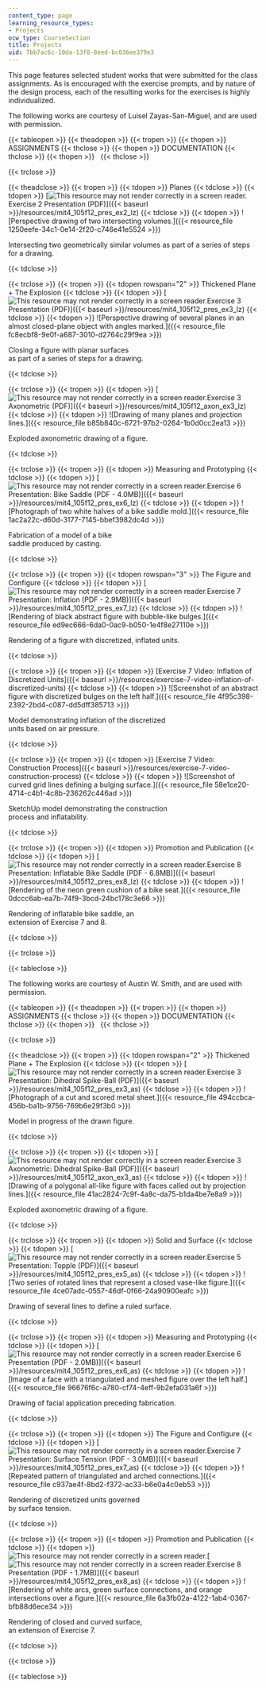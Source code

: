 ```yaml
---
content_type: page
learning_resource_types:
- Projects
ocw_type: CourseSection
title: Projects
uid: 7bb7ac6c-10da-13f0-8eed-bc036ee379e3
---
```


This page features selected student works that were submitted for the class assignments. As is encouraged with the exercise prompts, and by nature of the design process, each of the resulting works for the exercises is highly individualized.

The following works are courtesy of Luisel Zayas-San-Miguel, and are used with permission.

{{< tableopen >}}
   {{< theadopen >}}
{{< tropen >}}
{{< thopen >}}
ASSIGNMENTS
{{< thclose >}}
{{< thopen >}}
DOCUMENTATION
{{< thclose >}}
{{< thopen >}}
 
{{< thclose >}}

{{< trclose >}}

{{< theadclose >}}
{{< tropen >}}
{{< tdopen >}}
Planes
{{< tdclose >}}
{{< tdopen >}}
[![This resource may not render correctly in a screen reader.](/images/inacessible.gif)Exercise 2 Presentation (PDF)]({{< baseurl >}}/resources/mit4_105f12_pres_ex2_lz)
{{< tdclose >}}
{{< tdopen >}}
![Perspective drawing of two intersecting volumes.]({{< resource_file 1250eefe-34c1-0e14-2f20-c746e41e5524 >}})

Intersecting two geometrically similar volumes as part of a series of steps for a drawing.


{{< tdclose >}}

{{< trclose >}}
{{< tropen >}}
{{< tdopen rowspan="2" >}}
Thickened Plane + The Explosion
{{< tdclose >}}
{{< tdopen >}}
[![This resource may not render correctly in a screen reader.](/images/inacessible.gif)Exercise 3 Presentation (PDF)]({{< baseurl >}}/resources/mit4_105f12_pres_ex3_lz)
{{< tdclose >}}
{{< tdopen >}}
![Perspective drawing of several planes in an almost closed-plane object with angles marked.]({{< resource_file fc8ecbf8-9e0f-a687-3010-d2764c29f9ea >}})

Closing a figure with planar surfaces  
as part of a series of steps for a drawing.


{{< tdclose >}}

{{< trclose >}}
{{< tropen >}}
{{< tdopen >}}
[![This resource may not render correctly in a screen reader.](/images/inacessible.gif)Exercise 3 Axonometric (PDF)]({{< baseurl >}}/resources/mit4_105f12_axon_ex3_lz)
{{< tdclose >}}
{{< tdopen >}}
![Drawing of many planes and projection lines.]({{< resource_file b85b840c-6721-97b2-0264-1b0d0cc2ea13 >}})

Exploded axonometric drawing of a figure.


{{< tdclose >}}

{{< trclose >}}
{{< tropen >}}
{{< tdopen >}}
Measuring and Prototyping
{{< tdclose >}}
{{< tdopen >}}
[![This resource may not render correctly in a screen reader.](/images/inacessible.gif)Exercise 6 Presentation: Bike Saddle (PDF - 4.0MB)]({{< baseurl >}}/resources/mit4_105f12_pres_ex6_lz)
{{< tdclose >}}
{{< tdopen >}}
![Photograph of two white halves of a bike saddle mold.]({{< resource_file 1ac2a22c-d60d-3177-7145-bbef3982dc4d >}})

Fabrication of a model of a bike  
saddle produced by casting.


{{< tdclose >}}

{{< trclose >}}
{{< tropen >}}
{{< tdopen rowspan="3" >}}
The Figure and Configure
{{< tdclose >}}
{{< tdopen >}}
[![This resource may not render correctly in a screen reader.](/images/inacessible.gif)Exercise 7 Presentation: Inflation (PDF - 2.9MB)]({{< baseurl >}}/resources/mit4_105f12_pres_ex7_lz)
{{< tdclose >}}
{{< tdopen >}}
![Rendering of black abstract figure with bubble-like bulges.]({{< resource_file ed9ec666-6da0-0ac9-b050-1e4f8e27110e >}})

Rendering of a figure with discretized, inflated units.


{{< tdclose >}}

{{< trclose >}}
{{< tropen >}}
{{< tdopen >}}
[Exercise 7 Video: Inflation of Discretized Units]({{< baseurl >}}/resources/exercise-7-video-inflation-of-discretized-units)
{{< tdclose >}}
{{< tdopen >}}
![Screenshot of an abstract figure with discretized bulges on the left half.]({{< resource_file 4f95c398-2392-2bd4-c087-dd5dff385713 >}})

Model demonstrating inflation of the discretized  
units based on air pressure.


{{< tdclose >}}

{{< trclose >}}
{{< tropen >}}
{{< tdopen >}}
[Exercise 7 Video: Construction Process]({{< baseurl >}}/resources/exercise-7-video-construction-process)
{{< tdclose >}}
{{< tdopen >}}
![Screenshot of curved grid lines defining a bulging surface.]({{< resource_file 58e1ce20-4714-c4b1-4c8b-236262c446ad >}})

SketchUp model demonstrating the construction  
process and inflatability.


{{< tdclose >}}

{{< trclose >}}
{{< tropen >}}
{{< tdopen >}}
Promotion and Publication
{{< tdclose >}}
{{< tdopen >}}
[![This resource may not render correctly in a screen reader.](/images/inacessible.gif)Exercise 8 Presentation: Inflatable Bike Saddle (PDF - 6.8MB)]({{< baseurl >}}/resources/mit4_105f12_pres_ex8_lz)
{{< tdclose >}}
{{< tdopen >}}
![Rendering of the neon green cushion of a bike seat.]({{< resource_file 0dccc6ab-ea7b-74f9-3bcd-24bc178c3e66 >}})

Rendering of inflatable bike saddle, an  
extension of Exercise 7 and 8.


{{< tdclose >}}

{{< trclose >}}

{{< tableclose >}}

The following works are courtesy of Austin W. Smith, and are used with permission.

{{< tableopen >}}
   {{< theadopen >}}
{{< tropen >}}
{{< thopen >}}
ASSIGNMENTS
{{< thclose >}}
{{< thopen >}}
DOCUMENTATION
{{< thclose >}}
{{< thopen >}}
 
{{< thclose >}}

{{< trclose >}}

{{< theadclose >}}
{{< tropen >}}
{{< tdopen rowspan="2" >}}
Thickened Plane + The Explosion
{{< tdclose >}}
{{< tdopen >}}
[![This resource may not render correctly in a screen reader.](/images/inacessible.gif)Exercise 3 Presentation: Dihedral Spike-Ball (PDF)]({{< baseurl >}}/resources/mit4_105f12_pres_ex3_as)
{{< tdclose >}}
{{< tdopen >}}
![Photograph of a cut and scored metal sheet.]({{< resource_file 494ccbca-456b-ba1b-9756-769b6e29f3b0 >}})

Model in progress of the drawn figure.


{{< tdclose >}}

{{< trclose >}}
{{< tropen >}}
{{< tdopen >}}
[![This resource may not render correctly in a screen reader.](/images/inacessible.gif)Exercise 3 Axonometric: Dihedral Spike-Ball (PDF)]({{< baseurl >}}/resources/mit4_105f12_axon_ex3_as)
{{< tdclose >}}
{{< tdopen >}}
![Drawing of a polygonal all-like figure with faces called out by projection lines.]({{< resource_file 41ac2824-7c9f-4a8c-da75-b1da4be7e8a9 >}})

Exploded axonometric drawing of a figure.


{{< tdclose >}}

{{< trclose >}}
{{< tropen >}}
{{< tdopen >}}
Solid and Surface
{{< tdclose >}}
{{< tdopen >}}
[![This resource may not render correctly in a screen reader.](/images/inacessible.gif)Exercise 5 Presentation: Topple (PDF)]({{< baseurl >}}/resources/mit4_105f12_pres_ex5_as)
{{< tdclose >}}
{{< tdopen >}}
![Two series of rotated lines that represent a closed vase-like figure.]({{< resource_file 4ce07adc-0557-46df-0f66-24a90900eafc >}})

Drawing of several lines to define a ruled surface.


{{< tdclose >}}

{{< trclose >}}
{{< tropen >}}
{{< tdopen >}}
Measuring and Prototyping
{{< tdclose >}}
{{< tdopen >}}
[![This resource may not render correctly in a screen reader.](/images/inacessible.gif)Exercise 6 Presentation (PDF - 2.0MB)]({{< baseurl >}}/resources/mit4_105f12_pres_ex6_as)
{{< tdclose >}}
{{< tdopen >}}
![Image of a face with a triangulated and meshed figure over the left half.]({{< resource_file 96676f6c-a780-cf74-4eff-9b2efa031a6f >}})

Drawing of facial application preceding fabrication.


{{< tdclose >}}

{{< trclose >}}
{{< tropen >}}
{{< tdopen >}}
The Figure and Configure
{{< tdclose >}}
{{< tdopen >}}
[![This resource may not render correctly in a screen reader.](/images/inacessible.gif)Exercise 7 Presentation: Surface Tension (PDF - 3.0MB)]({{< baseurl >}}/resources/mit4_105f12_pres_ex7_as)
{{< tdclose >}}
{{< tdopen >}}
![Repeated pattern of triangulated and arched connections.]({{< resource_file c937ae4f-8bd2-f372-ac33-b6e0a4c0eb53 >}})

Rendering of discretized units governed  
by surface tension.


{{< tdclose >}}

{{< trclose >}}
{{< tropen >}}
{{< tdopen >}}
Promotion and Publication
{{< tdclose >}}
{{< tdopen >}}
![This resource may not render correctly in a screen reader.](/images/inacessible.gif)[![This resource may not render correctly in a screen reader.](/images/inacessible.gif)Exercise 8 Presentation (PDF - 1.7MB)]({{< baseurl >}}/resources/mit4_105f12_pres_ex8_as)
{{< tdclose >}}
{{< tdopen >}}
![Rendering of white arcs, green surface connections, and orange intersections over a figure.]({{< resource_file 6a3fb02a-4122-1ab4-0367-bfb88d6ece34 >}})

Rendering of closed and curved surface,  
an extension of Exercise 7.


{{< tdclose >}}

{{< trclose >}}

{{< tableclose >}}